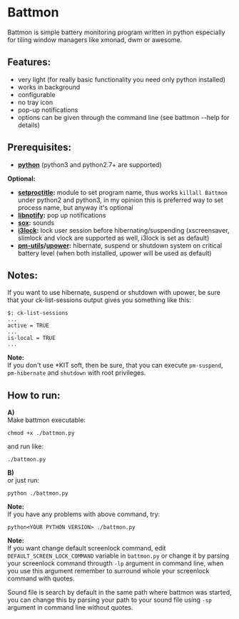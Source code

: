 Battmon
=======

Battmon is simple battery monitoring program written in python especially for tiling window managers like xmonad, dwm or awesome.
## Features:
* very light (for really basic functionality you need only python installed)
* works in background
* configurable
* no tray icon
* pop-up notifications
* options can be given through the command line (see battmon --help for details)

## Prerequisites:
* **[python](http://python.org/download/)** (python3 and python2.7+ are supported)

**Optional:** 
* **[setproctitle](https://code.google.com/p/py-setproctitle/):** module to set program name, thus works `killall Battmon` under python2 and python3, 
in my opinion this is preferred way to set process name, but anyway it's optional  
* **[libnotify](https://developer.gnome.org/libnotify/):** pop up notifications
* **[sox](http://sox.sourceforge.net/):** sounds
* **[i3lock](http://i3wm.org/i3lock/):** lock user session before hibernating/suspending (xscreensaver, slimlock and vlock are supported as well, i3lock is set as default)
* **[pm-utils](http://pm-utils.freedesktop.org/wiki/)/[upower](http://upower.freedesktop.org/):** hibernate, suspend or shutdown system on critical battery level (when both installed, upower will be used as default)

## Notes:
If you want to use hibernate, suspend or shutdown with upower, be sure that your ck-list-sessions output gives you something like this:
 
	$: ck-list-sessions
   	...
   	active = TRUE
   	...
   	is-local = TRUE
   	...

**Note:**  
If you don't use *KIT soft, then be sure, that you can execute `pm-suspend`, `pm-hibernate` and `shutdown` with root privileges. 

## How to run:
**A)**  
Make battmon executable:
	
	chmod +x ./battmon.py

and run like:

	./battmon.py 

**B)**  
or just run:

    python ./battmon.py

**Note:**  
If you have any problems with above command, try:

	python<YOUR PYTHON VERSION> ./battmon.py

**Note:**  
If you want change default screenlock command, edit `DEFAULT_SCREEN_LOCK_COMMAND` variable in `battmon.py`
or change it by parsing your screenlock command througth `-lp` argument in command line, when you use this argument remember
to surround whole your screenlock command with quotes.

Sound file is search by default in the same path where battmon was started,
you can change this by parsing your path to your sound file using `-sp` argument in command line without quotes.
